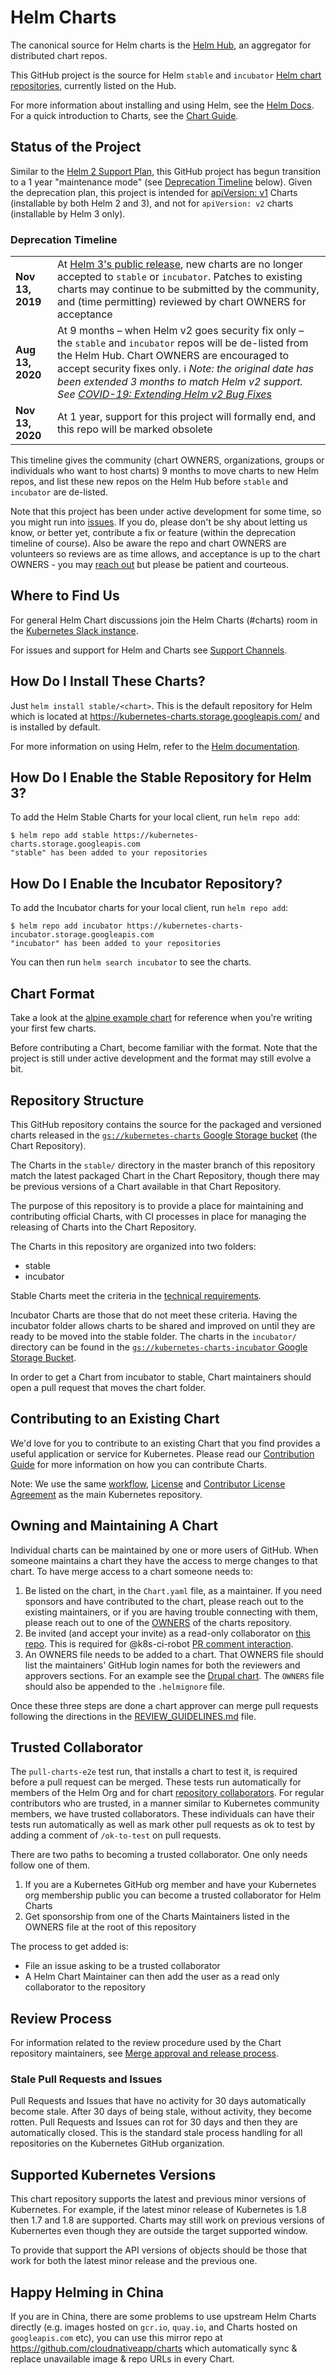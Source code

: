 # Helm Charts

The canonical source for Helm charts is the [Helm Hub](https://hub.helm.sh/), an aggregator for distributed chart repos.

This GitHub project is the source for Helm `stable` and `incubator` [Helm chart repositories](https://v3.helm.sh/docs/topics/chart_repository/), currently listed on the Hub.

For more information about installing and using Helm, see the
[Helm Docs](https://helm.sh/docs/). For a quick introduction to Charts, see the [Chart Guide](https://helm.sh/docs/topics/charts/).

## Status of the Project

Similar to the [Helm 2 Support Plan](https://helm.sh/blog/2019-10-22-helm-2150-released/#helm-2-support-plan), this GitHub project has begun transition to a 1 year "maintenance mode" (see [Deprecation Timeline](#deprecation-timeline) below). Given the deprecation plan, this project is intended for [apiVersion: v1](https://helm.sh/docs/topics/charts/#the-apiversion-field) Charts (installable by both Helm 2 and 3), and not for `apiVersion: v2` charts (installable by Helm 3 only).

### Deprecation Timeline

| | |
| - | - |
| **Nov 13, 2019** | At [Helm 3's public release](https://helm.sh/blog/helm-3-released/), new charts are no longer accepted to `stable` or `incubator`. Patches to existing charts may continue to be submitted by the community, and (time permitting) reviewed by chart OWNERS for acceptance |
| **Aug 13, 2020** | At 9 months – when Helm v2 goes security fix only – the `stable` and `incubator` repos will be de-listed from the Helm Hub. Chart OWNERS are encouraged to accept security fixes only. ℹ️ _Note: the original date has been extended 3 months to match Helm v2 support. See [COVID-19: Extending Helm v2 Bug Fixes](https://helm.sh/blog/covid-19-extending-helm-v2-bug-fixes/)_ |
| **Nov 13, 2020** | At 1 year, support for this project will formally end, and this repo will be marked obsolete |

This timeline gives the community (chart OWNERS, organizations, groups or individuals who want to host charts) 9 months to move charts to new Helm repos, and list these new repos on the Helm Hub before `stable` and `incubator` are de-listed.

Note that this project has been under active development for some time, so you might run into [issues](https://github.com/helm/charts/issues). If you do, please don't be shy about letting us know, or better yet, contribute a fix or feature (within the deprecation timeline of course). Also be aware the repo and chart OWNERS are volunteers so reviews are as time allows, and acceptance is up to the chart OWNERS - you may [reach out](#where-to-find-us) but please be patient and courteous.

## Where to Find Us

For general Helm Chart discussions join the Helm Charts (#charts) room in the [Kubernetes Slack instance](https://slack.kubernetes.io/).

For issues and support for Helm and Charts see [Support Channels](CONTRIBUTING.md#support-channels).

## How Do I Install These Charts?

Just `helm install stable/<chart>`. This is the default repository for Helm which is located at https://kubernetes-charts.storage.googleapis.com/ and is installed by default.

For more information on using Helm, refer to the [Helm documentation](https://github.com/kubernetes/helm#docs).

## How Do I Enable the Stable Repository for Helm 3?

To add the Helm Stable Charts for your local client, run `helm repo add`:

```
$ helm repo add stable https://kubernetes-charts.storage.googleapis.com
"stable" has been added to your repositories
```

## How Do I Enable the Incubator Repository?

To add the Incubator charts for your local client, run `helm repo add`:

```
$ helm repo add incubator https://kubernetes-charts-incubator.storage.googleapis.com
"incubator" has been added to your repositories
```

You can then run `helm search incubator` to see the charts.

## Chart Format

Take a look at the [alpine example chart](https://github.com/helm/helm/tree/master/cmd/helm/testdata/testcharts/alpine) for reference when you're writing your first few charts.

Before contributing a Chart, become familiar with the format. Note that the project is still under active development and the format may still evolve a bit.

## Repository Structure

This GitHub repository contains the source for the packaged and versioned charts released in the [`gs://kubernetes-charts` Google Storage bucket](https://console.cloud.google.com/storage/browser/kubernetes-charts/) (the Chart Repository).

The Charts in the `stable/` directory in the master branch of this repository match the latest packaged Chart in the Chart Repository, though there may be previous versions of a Chart available in that Chart Repository.

The purpose of this repository is to provide a place for maintaining and contributing official Charts, with CI processes in place for managing the releasing of Charts into the Chart Repository.

The Charts in this repository are organized into two folders:

* stable
* incubator

Stable Charts meet the criteria in the [technical requirements](CONTRIBUTING.md#technical-requirements).

Incubator Charts are those that do not meet these criteria. Having the incubator folder allows charts to be shared and improved on until they are ready to be moved into the stable folder. The charts in the `incubator/` directory can be found in the [`gs://kubernetes-charts-incubator` Google Storage Bucket](https://console.cloud.google.com/storage/browser/kubernetes-charts-incubator).

In order to get a Chart from incubator to stable, Chart maintainers should open a pull request that moves the chart folder.

## Contributing to an Existing Chart

We'd love for you to contribute to an existing Chart that you find provides a useful application or service for Kubernetes. Please read our [Contribution Guide](CONTRIBUTING.md) for more information on how you can contribute Charts.

Note: We use the same [workflow](https://github.com/kubernetes/community/blob/master/contributors/devel/development.md#workflow),
[License](LICENSE) and [Contributor License Agreement](CONTRIBUTING.md) as the main Kubernetes repository.

## Owning and Maintaining A Chart

Individual charts can be maintained by one or more users of GitHub. When someone maintains a chart they have the access to merge changes to that chart. To have merge access to a chart someone needs to:

1. Be listed on the chart, in the `Chart.yaml` file, as a maintainer. If you need sponsors and have contributed to the chart, please reach out to the existing maintainers, or if you are having trouble connecting with them, please reach out to one of the [OWNERS](OWNERS) of the charts repository.
1. Be invited (and accept your invite) as a read-only collaborator on [this repo](https://github.com/helm/charts). This is required for @k8s-ci-robot [PR comment interaction](https://github.com/kubernetes/community/blob/master/contributors/guide/pull-requests.md).
1. An OWNERS file needs to be added to a chart. That OWNERS file should list the maintainers' GitHub login names for both the reviewers and approvers sections. For an example see the [Drupal chart](stable/drupal/OWNERS). The `OWNERS` file should also be appended to the `.helmignore` file.

Once these three steps are done a chart approver can merge pull requests following the directions in the [REVIEW_GUIDELINES.md](REVIEW_GUIDELINES.md) file.

## Trusted Collaborator

The `pull-charts-e2e` test run, that installs a chart to test it, is required before a pull request can be merged. These tests run automatically for members of the Helm Org and for chart [repository collaborators](https://help.github.com/articles/adding-outside-collaborators-to-repositories-in-your-organization/). For regular contributors who are trusted, in a manner similar to Kubernetes community members, we have trusted collaborators. These individuals can have their tests run automatically as well as mark other pull requests as ok to test by adding a comment of `/ok-to-test` on pull requests.

There are two paths to becoming a trusted collaborator. One only needs follow one of them.

1. If you are a Kubernetes GitHub org member and have your Kubernetes org membership public you can become a trusted collaborator for Helm Charts
2. Get sponsorship from one of the Charts Maintainers listed in the OWNERS file at the root of this repository

The process to get added is:

* File an issue asking to be a trusted collaborator
* A Helm Chart Maintainer can then add the user as a read only collaborator to the repository

## Review Process

For information related to the review procedure used by the Chart repository maintainers, see [Merge approval and release process](CONTRIBUTING.md#merge-approval-and-release-process).

### Stale Pull Requests and Issues

Pull Requests and Issues that have no activity for 30 days automatically become stale. After 30 days of being stale, without activity, they become rotten. Pull Requests and Issues can rot for 30 days and then they are automatically closed. This is the standard stale process handling for all repositories on the Kubernetes GitHub organization.

## Supported Kubernetes Versions

This chart repository supports the latest and previous minor versions of Kubernetes. For example, if the latest minor release of Kubernetes is 1.8 then 1.7 and 1.8 are supported. Charts may still work on previous versions of Kubernertes even though they are outside the target supported window.

To provide that support the API versions of objects should be those that work for both the latest minor release and the previous one.

## Happy Helming in China

If you are in China, there are some problems to use upstream Helm Charts directly (e.g. images hosted on `gcr.io`, `quay.io`, and Charts hosted on `googleapis.com` etc), you can use this mirror repo at https://github.com/cloudnativeapp/charts which automatically sync & replace unavailable image & repo URLs in every Chart.
